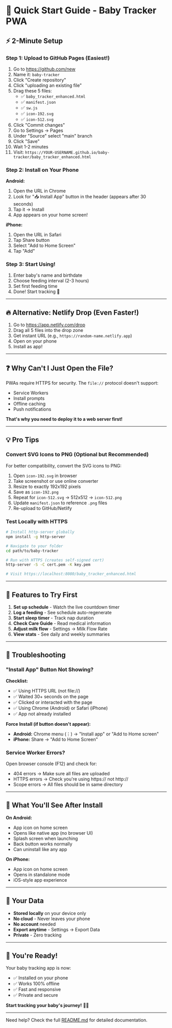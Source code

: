 # 🚀 Quick Start Guide - Baby Tracker PWA

## ⚡ 2-Minute Setup

### Step 1: Upload to GitHub Pages (Easiest!)

1. Go to https://github.com/new
2. Name it: `baby-tracker`
3. Click "Create repository"
4. Click "uploading an existing file"
5. Drag these 5 files:
   - ✅ `baby_tracker_enhanced.html`
   - ✅ `manifest.json`
   - ✅ `sw.js`
   - ✅ `icon-192.svg`
   - ✅ `icon-512.svg`
6. Click "Commit changes"
7. Go to Settings → Pages
8. Under "Source" select "main" branch
9. Click "Save"
10. Wait 1-2 minutes
11. Visit: `https://YOUR-USERNAME.github.io/baby-tracker/baby_tracker_enhanced.html`

### Step 2: Install on Your Phone

**Android:**
1. Open the URL in Chrome
2. Look for "📥 Install App" button in the header (appears after 30 seconds)
3. Tap it → Install
4. App appears on your home screen!

**iPhone:**
1. Open the URL in Safari
2. Tap Share button
3. Select "Add to Home Screen"
4. Tap "Add"

### Step 3: Start Using!

1. Enter baby's name and birthdate
2. Choose feeding interval (2-3 hours)
3. Set first feeding time
4. Done! Start tracking 🎉

---

## 🔥 Alternative: Netlify Drop (Even Faster!)

1. Go to https://app.netlify.com/drop
2. Drag all 5 files into the drop zone
3. Get instant URL (e.g., `https://random-name.netlify.app`)
4. Open on your phone
5. Install as app!

---

## ❓ Why Can't I Just Open the File?

PWAs require HTTPS for security. The `file://` protocol doesn't support:
- Service Workers
- Install prompts
- Offline caching
- Push notifications

**That's why you need to deploy it to a web server first!**

---

## 💡 Pro Tips

### Convert SVG Icons to PNG (Optional but Recommended)

For better compatibility, convert the SVG icons to PNG:

1. Open `icon-192.svg` in browser
2. Take screenshot or use online converter
3. Resize to exactly 192x192 pixels
4. Save as `icon-192.png`
5. Repeat for `icon-512.svg` → 512x512 → `icon-512.png`
6. Update `manifest.json` to reference `.png` files
7. Re-upload to GitHub/Netlify

### Test Locally with HTTPS

```bash
# Install http-server globally
npm install -g http-server

# Navigate to your folder
cd path/to/baby-tracker

# Run with HTTPS (creates self-signed cert)
http-server -S -C cert.pem -K key.pem

# Visit https://localhost:8080/baby_tracker_enhanced.html
```

---

## 🎯 Features to Try First

1. **Set up schedule** - Watch the live countdown timer
2. **Log a feeding** - See schedule auto-regenerate
3. **Start sleep timer** - Track nap duration
4. **Check Care Guide** - Read medical information
5. **Adjust milk flow** - Settings → Milk Flow Rate
6. **View stats** - See daily and weekly summaries

---

## 🐛 Troubleshooting

### "Install App" Button Not Showing?

**Checklist:**
- ✅ Using HTTPS URL (not file://)
- ✅ Waited 30+ seconds on the page
- ✅ Clicked or interacted with the page
- ✅ Using Chrome (Android) or Safari (iPhone)
- ✅ App not already installed

**Force Install (if button doesn't appear):**
- **Android:** Chrome menu (⋮) → "Install app" or "Add to Home screen"
- **iPhone:** Share → "Add to Home Screen"

### Service Worker Errors?

Open browser console (F12) and check for:
- 404 errors → Make sure all files are uploaded
- HTTPS errors → Check you're using https:// not http://
- Scope errors → All files should be in same directory

---

## 📱 What You'll See After Install

**On Android:**
- App icon on home screen
- Opens like native app (no browser UI)
- Splash screen when launching
- Back button works normally
- Can uninstall like any app

**On iPhone:**
- App icon on home screen
- Opens in standalone mode
- iOS-style app experience

---

## 💾 Your Data

- **Stored locally** on your device only
- **No cloud** - Never leaves your phone
- **No account** needed
- **Export anytime** - Settings → Export Data
- **Private** - Zero tracking

---

## 🎉 You're Ready!

Your baby tracking app is now:
- ✅ Installed on your phone
- ✅ Works 100% offline
- ✅ Fast and responsive
- ✅ Private and secure

**Start tracking your baby's journey!** 👶💕

---

Need help? Check the full [README.md](README.md) for detailed documentation.
